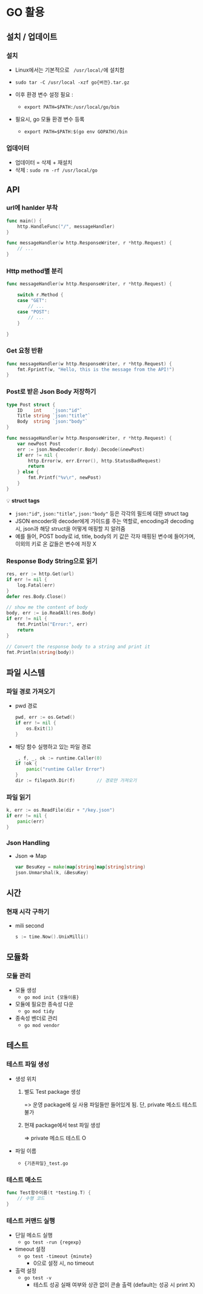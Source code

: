 # GO 활용



## 설치 / 업데이트



### 설치

- Linux에서는 기본적으로 ` /usr/local/`에 설치함
- `sudo tar -C /usr/local -xzf go{버전}.tar.gz`

- 이후 환경 변수 설정 필요 : 
  - `export PATH=$PATH:/usr/local/go/bin`
- 필요시, go 모듈 환경 변수 등록
  - `export PATH=$PATH:$(go env GOPATH)/bin`



### 업데이터

- 업데이터 = 삭제 + 재설치
- 삭제 : `sudo rm -rf /usr/local/go`



## API

### url에 hanlder 부착

```go
func main() {
	http.HandleFunc("/", messageHandler)
}

func messageHandler(w http.ResponseWriter, r *http.Request) {
	// ...
}
```



### Http method별 분리

```go
func messageHandler(w http.ResponseWriter, r *http.Request) {

	switch r.Method {
	case "GET":
		// ...
	case "POST":
		// ...
	}

}
```



### Get 요청 반환

```go
func messageHandler(w http.ResponseWriter, r *http.Request) {
	fmt.Fprintf(w, "Hello, this is the message from the API!")
}
```



### Post로 받은 Json Body 저장하기

```go
type Post struct {
	ID    int    `json:"id"`
	Title string `json:"title"`
	Body  string `json:"body"`
}

func messageHandler(w http.ResponseWriter, r *http.Request) {
	var newPost Post
    err := json.NewDecoder(r.Body).Decode(&newPost)
    if err != nil {
        http.Error(w, err.Error(), http.StatusBadRequest)
        return
    } else {
        fmt.Printf("%v\r", newPost)
    }
}
```

:bulb: **struct tags**

- `json:"id"`, `json:"title"`, `json:"body"` 등은 각각의 필드에 대한 struct tag
- JSON encoder와 decoder에게 가이드를 주는 역할로, encoding과 decoding 시, json과 해당 struct을 어떻게 매핑할 지 알려줌
- 예를 들어, POST body로 id, title, body의 키 값은 각자 매핑된 변수에 들어가며, 이외의 키로 온 값들은 변수에 저장 X



### Response Body String으로 읽기

```go
res, err := http.Get(url)
if err != nil {
    log.Fatal(err)
}
defer res.Body.Close()

// show me the content of body
body, err := io.ReadAll(res.Body)
if err != nil {
    fmt.Println("Error:", err)
    return
}

// Convert the response body to a string and print it
fmt.Println(string(body))
```







## 파일 시스템



### 파일 경로 가져오기

- pwd 경로

  ```go
  pwd, err := os.Getwd()
  if err != nil {
      os.Exit(1)
  }
  ```

- 해당 함수 실행하고 있는 파일 경로

  ```go
  _, f, _, ok := runtime.Caller(0)
  if !ok {
      panic("runtime Caller Error")
  }
  dir := filepath.Dir(f)		// 경로만 가져오기
  ```

  

### 파일 읽기

```go
k, err := os.ReadFile(dir + "/key.json")
if err != nil {
    panic(err)
}
```



### Json Handling

- Json => Map

  ```go
  var BesuKey = make(map[string]map[string]string)
  json.Unmarshal(k, &BesuKey)
  ```

  

## 시간



### 현재 시각 구하기

- mili second

  ```go
  s := time.Now().UnixMilli()
  ```

  



## 모듈화



### 모듈 관리

- 모듈 생성
  - `go mod init {모듈이름}`
- 모듈에 필요한 종속성 다운
  - `go mod tidy`
- 종속성 벤더로 관리
  - `go mod vendor`











## 테스트



### 테스트 파일 생성

- 생성 위치 

  1. 별도 Test package 생성

     => 운영 package에 실 사용 파일들만 들어있게 됨. 단, private 메소드 테스트 불가

  2. 현재 package에서 test 파일 생성

     => private 메소드 테스트 O

- 파일 이름

  - `{기존파일}_test.go`



### 테스트 메소드 

```go
func Test함수이름(t *testing.T) {
	// 수행 코드
}
```





### 테스트 커맨드 실행

- 단일 메소드 실행
  - `go test -run {regexp}`
- timeout 설정
  - `go test -timeout {minute}`
    - 0으로 설정 시, no timeout
- 출력 설정
  - `go test -v`
    - 테스트 성공 실패 여부와 상관 없이 콘솔 출력 (default는 성공 시 print X)

